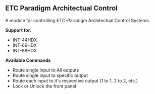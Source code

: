## ETC Paradigm Architectual Control

A module for controlling ETC-Paradigm Architectual Control Systems.

**Support for:**

* INT-44HDX
* INT-66HDX
* INT-88HDX

**Available Commands**

* Route single input to All outputs
* Route single input to specific output
* Route each input to it's respective output (1 to 1, 2 to 2, etc.)
* Lock or Unlock the front panel